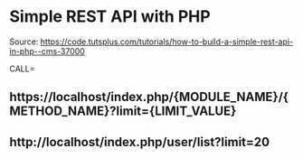 # Simple REST API with PHP  #

Source: https://code.tutsplus.com/tutorials/how-to-build-a-simple-rest-api-in-php--cms-37000


CALL=
## https://localhost/index.php/{MODULE_NAME}/{METHOD_NAME}?limit={LIMIT_VALUE}
## http://localhost/index.php/user/list?limit=20